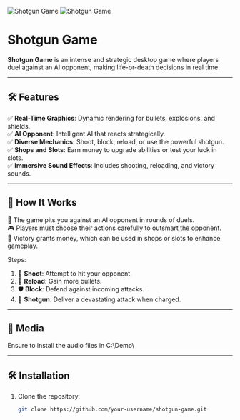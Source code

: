 ![Shotgun Game](https://media.discordapp.net/attachments/282602166068314132/1322698250238693427/image.png?ex=6771d23d&is=677080bd&hm=35496438a1f4072dfa605e10f79fb263994b4fce8806e5234764db19dc759f71&=&format=webp&quality=lossless)
![Shotgun Game](https://media.discordapp.net/attachments/282602166068314132/1322698773981429770/image.png?ex=6771d2ba&is=6770813a&hm=33f5bb49454d9a2eee27144682faf518e446206c2859a1f72a30f753649bb52d&=&format=webp&quality=lossless)
# Shotgun Game


**Shotgun Game** is an intense and strategic desktop game where players duel against an AI opponent, making life-or-death decisions in real time.

---

## 🛠️ Features

✅ **Real-Time Graphics**: Dynamic rendering for bullets, explosions, and shields.  
✅ **AI Opponent**: Intelligent AI that reacts strategically.  
✅ **Diverse Mechanics**: Shoot, block, reload, or use the powerful shotgun.  
✅ **Shops and Slots**: Earn money to upgrade abilities or test your luck in slots.  
✅ **Immersive Sound Effects**: Includes shooting, reloading, and victory sounds.

---

## 🚀 How It Works

👾 The game pits you against an AI opponent in rounds of duels.  
🎮 Players must choose their actions carefully to outsmart the opponent.  
🎯 Victory grants money, which can be used in shops or slots to enhance gameplay.

Steps:
1. 🎯 **Shoot**: Attempt to hit your opponent.  
2. 🔄 **Reload**: Gain more bullets.  
3. 🛡️ **Block**: Defend against incoming attacks.  
4. 🔫 **Shotgun**: Deliver a devastating attack when charged.

---

## 🎵 Media

Ensure to install the audio files in C:\Demo\

---

## 🛠️ Installation

1. Clone the repository:
   ```bash
   git clone https://github.com/your-username/shotgun-game.git
